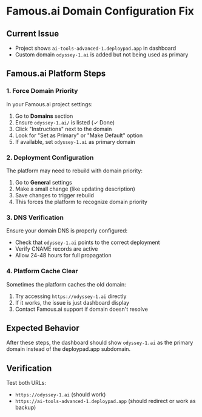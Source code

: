 # Famous.ai Domain Configuration Fix

## Current Issue
- Project shows `ai-tools-advanced-1.deploypad.app` in dashboard
- Custom domain `odyssey-1.ai` is added but not being used as primary

## Famous.ai Platform Steps

### 1. Force Domain Priority
In your Famous.ai project settings:
1. Go to **Domains** section
2. Ensure `odyssey-1.ai/` is listed (✓ Done)
3. Click "Instructions" next to the domain
4. Look for "Set as Primary" or "Make Default" option
5. If available, set `odyssey-1.ai` as primary domain

### 2. Deployment Configuration
The platform may need to rebuild with domain priority:
1. Go to **General** settings
2. Make a small change (like updating description)
3. Save changes to trigger rebuild
4. This forces the platform to recognize domain priority

### 3. DNS Verification
Ensure your domain DNS is properly configured:
- Check that `odyssey-1.ai` points to the correct deployment
- Verify CNAME records are active
- Allow 24-48 hours for full propagation

### 4. Platform Cache Clear
Sometimes the platform caches the old domain:
1. Try accessing `https://odyssey-1.ai` directly
2. If it works, the issue is just dashboard display
3. Contact Famous.ai support if domain doesn't resolve

## Expected Behavior
After these steps, the dashboard should show `odyssey-1.ai` as the primary domain instead of the deploypad.app subdomain.

## Verification
Test both URLs:
- `https://odyssey-1.ai` (should work)
- `https://ai-tools-advanced-1.deploypad.app` (should redirect or work as backup)
